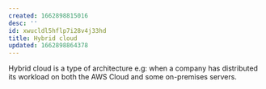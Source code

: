 ```yaml
---
created: 1662898815016
desc: ''
id: xwucldl5hflp7i28v4j33hd
title: Hybrid cloud
updated: 1662898864378
---
```

   
Hybrid cloud is a type of architecture e.g: when a company has distributed its workload on both the AWS Cloud and some on-premises servers.